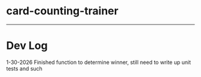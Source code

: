 # card-counting-trainer

-----------------

# Dev Log
1-30-2026
Finished function to determine winner, still need to write up unit tests and such
